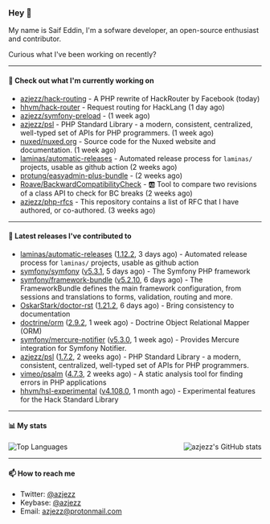 ### Hey 👋

My name is Saif Eddin, I'm a sofware developer, an open-source enthusiast and contributor.

Curious what I've been working on recently?

---

#### 👷 Check out what I'm currently working on

- [azjezz/hack-routing](https://github.com/azjezz/hack-routing) - A PHP rewrite of HackRouter by Facebook (today)
- [hhvm/hack-router](https://github.com/hhvm/hack-router) - Request routing for HackLang (1 day ago)
- [azjezz/symfony-preload](https://github.com/azjezz/symfony-preload) -  (1 week ago)
- [azjezz/psl](https://github.com/azjezz/psl) - PHP Standard Library - a modern, consistent, centralized, well-typed set of APIs for PHP programmers. (1 week ago)
- [nuxed/nuxed.org](https://github.com/nuxed/nuxed.org) - Source code for the Nuxed website and documentation. (1 week ago)
- [laminas/automatic-releases](https://github.com/laminas/automatic-releases) - Automated release process for `laminas/` projects, usable as github action (2 weeks ago)
- [protung/easyadmin-plus-bundle](https://github.com/protung/easyadmin-plus-bundle) -  (2 weeks ago)
- [Roave/BackwardCompatibilityCheck](https://github.com/Roave/BackwardCompatibilityCheck) - :ab: Tool to compare two revisions of a class API to check for BC breaks (2 weeks ago)
- [azjezz/php-rfcs](https://github.com/azjezz/php-rfcs) - This repository contains a list of RFC that I have authored, or co-authored. (3 weeks ago)

---

#### 🔭 Latest releases I've contributed to

- [laminas/automatic-releases](https://github.com/laminas/automatic-releases) ([1.12.2](https://github.com/laminas/automatic-releases/releases/tag/1.12.2), 3 days ago) - Automated release process for `laminas/` projects, usable as github action
- [symfony/symfony](https://github.com/symfony/symfony) ([v5.3.1](https://github.com/symfony/symfony/releases/tag/v5.3.1), 5 days ago) - The Symfony PHP framework
- [symfony/framework-bundle](https://github.com/symfony/framework-bundle) ([v5.2.10](https://github.com/symfony/framework-bundle/releases/tag/v5.2.10), 6 days ago) - The FrameworkBundle defines the main framework configuration, from sessions and translations to forms, validation, routing and more.
- [OskarStark/doctor-rst](https://github.com/OskarStark/doctor-rst) ([1.21.2](https://github.com/OskarStark/doctor-rst/releases/tag/1.21.2), 6 days ago) - Bring consistency to documentation
- [doctrine/orm](https://github.com/doctrine/orm) ([2.9.2](https://github.com/doctrine/orm/releases/tag/2.9.2), 1 week ago) - Doctrine Object Relational Mapper (ORM)
- [symfony/mercure-notifier](https://github.com/symfony/mercure-notifier) ([v5.3.0](https://github.com/symfony/mercure-notifier/releases/tag/v5.3.0), 1 week ago) - Provides Mercure integration for Symfony Notifier.
- [azjezz/psl](https://github.com/azjezz/psl) ([1.7.2](https://github.com/azjezz/psl/releases/tag/1.7.2), 2 weeks ago) - PHP Standard Library - a modern, consistent, centralized, well-typed set of APIs for PHP programmers.
- [vimeo/psalm](https://github.com/vimeo/psalm) ([4.7.3](https://github.com/vimeo/psalm/releases/tag/4.7.3), 2 weeks ago) - A static analysis tool for finding errors in PHP applications
- [hhvm/hsl-experimental](https://github.com/hhvm/hsl-experimental) ([v4.108.0](https://github.com/hhvm/hsl-experimental/releases/tag/v4.108.0), 1 month ago) - Experimental features for the Hack Standard Library

---

#### 📊 My stats

<img align="right" alt="azjezz's GitHub stats" src="https://github-readme-stats.vercel.app/api?username=azjezz&count_private=1&show_icons=true&" />

![Top Languages](https://github-readme-stats.vercel.app/api/top-langs/?username=azjezz)

---

#### 📫 How to reach me

- Twitter: [@azjezz](https://twitter.com/azjezz)
- Keybase: [@azjezz](https://keybase.io/azjezz)
- Email: [azjezz@protonmail.com](mailto://azjezz@protonmail.com)
